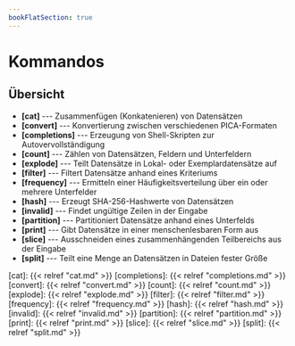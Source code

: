 ```yaml
---
bookFlatSection: true
---
```


# Kommandos

## Übersicht

* **[cat]** --- Zusammenfügen (Konkatenieren) von Datensätzen
* **[convert]** --- Konvertierung zwischen verschiedenen PICA-Formaten
* **[completions]** --- Erzeugung von Shell-Skripten zur Autovervollständigung
* **[count]** --- Zählen von Datensätzen, Feldern und Unterfeldern
* **[explode]** --- Teilt Datensätze in Lokal- oder Exemplardatensätze auf
* **[filter]** --- Filtert Datensätze anhand eines Kriteriums
* **[frequency]** --- Ermitteln einer Häufigkeitsverteilung über ein oder mehrere Unterfelder
* **[hash]** --- Erzeugt SHA-256-Hashwerte von Datensätzen
* **[invalid]** --- Findet ungültige Zeilen in der Eingabe
* **[partition]** --- Partitioniert Datensätze anhand eines Unterfelds
* **[print]** --- Gibt Datensätze in einer menschenlesbaren Form aus
* **[slice]** --- Ausschneiden eines zusammenhängenden Teilbereichs aus der Eingabe
* **[split]** --- Teilt eine Menge an Datensätzen in Dateien fester Größe

[cat]: {{< relref "cat.md" >}}
[completions]: {{< relref "completions.md" >}}
[convert]: {{< relref "convert.md" >}}
[count]: {{< relref "count.md" >}}
[explode]: {{< relref "explode.md" >}}
[filter]: {{< relref "filter.md" >}}
[frequency]: {{< relref "frequency.md" >}}
[hash]: {{< relref "hash.md" >}}
[invalid]: {{< relref "invalid.md" >}}
[partition]: {{< relref "partition.md" >}}
[print]: {{< relref "print.md" >}}
[slice]: {{< relref "slice.md" >}}
[split]: {{< relref "split.md" >}}
